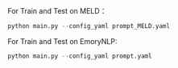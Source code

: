 For Train and Test on MELD：

```python
python main.py --config_yaml prompt_MELD.yaml
```

For Train and Test on EmoryNLP:

```python
python main.py --config_yaml prompt.yaml
```

